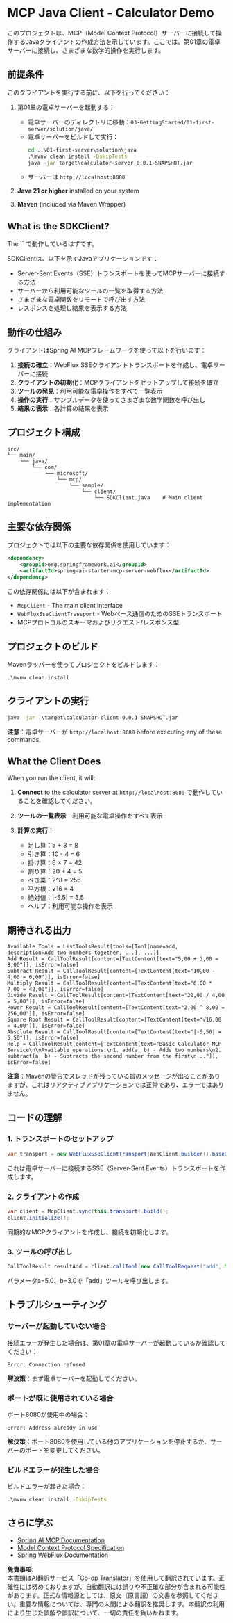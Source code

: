 <!--
CO_OP_TRANSLATOR_METADATA:
{
  "original_hash": "7074b9f4c8cd147c1c10f569d8508c82",
  "translation_date": "2025-06-11T13:06:52+00:00",
  "source_file": "03-GettingStarted/02-client/solution/java/README.md",
  "language_code": "ja"
}
-->
# MCP Java Client - Calculator Demo

このプロジェクトは、MCP（Model Context Protocol）サーバーに接続して操作するJavaクライアントの作成方法を示しています。ここでは、第01章の電卓サーバーに接続し、さまざまな数学的操作を実行します。

## 前提条件

このクライアントを実行する前に、以下を行ってください：

1. 第01章の電卓サーバーを起動する：
   - 電卓サーバーのディレクトリに移動：`03-GettingStarted/01-first-server/solution/java/`
   - 電卓サーバーをビルドして実行：
     ```cmd
     cd ..\01-first-server\solution\java
     .\mvnw clean install -DskipTests
     java -jar target\calculator-server-0.0.1-SNAPSHOT.jar
     ```
   - サーバーは `http://localhost:8080`

2. **Java 21 or higher** installed on your system
3. **Maven** (included via Maven Wrapper)

## What is the SDKClient?

The `` で動作しているはずです。

SDKClientは、以下を示すJavaアプリケーションです：
- Server-Sent Events（SSE）トランスポートを使ってMCPサーバーに接続する方法
- サーバーから利用可能なツールの一覧を取得する方法
- さまざまな電卓関数をリモートで呼び出す方法
- レスポンスを処理し結果を表示する方法

## 動作の仕組み

クライアントはSpring AI MCPフレームワークを使って以下を行います：

1. **接続の確立**：WebFlux SSEクライアントトランスポートを作成し、電卓サーバーに接続
2. **クライアントの初期化**：MCPクライアントをセットアップして接続を確立
3. **ツールの発見**：利用可能な電卓操作をすべて一覧表示
4. **操作の実行**：サンプルデータを使ってさまざまな数学関数を呼び出し
5. **結果の表示**：各計算の結果を表示

## プロジェクト構成

```
src/
└── main/
    └── java/
        └── com/
            └── microsoft/
                └── mcp/
                    └── sample/
                        └── client/
                            └── SDKClient.java    # Main client implementation
```

## 主要な依存関係

プロジェクトでは以下の主要な依存関係を使用しています：

```xml
<dependency>
    <groupId>org.springframework.ai</groupId>
    <artifactId>spring-ai-starter-mcp-server-webflux</artifactId>
</dependency>
```

この依存関係には以下が含まれます：
- `McpClient` - The main client interface
- `WebFluxSseClientTransport` - Webベース通信のためのSSEトランスポート
- MCPプロトコルのスキーマおよびリクエスト/レスポンス型

## プロジェクトのビルド

Mavenラッパーを使ってプロジェクトをビルドします：

```cmd
.\mvnw clean install
```

## クライアントの実行

```cmd
java -jar .\target\calculator-client-0.0.1-SNAPSHOT.jar
```

**注意**：電卓サーバーが `http://localhost:8080` before executing any of these commands.

## What the Client Does

When you run the client, it will:

1. **Connect** to the calculator server at `http://localhost:8080` で動作していることを確認してください。

2. **ツールの一覧表示** - 利用可能な電卓操作をすべて表示
3. **計算の実行**：
   - 足し算：5 + 3 = 8
   - 引き算：10 - 4 = 6
   - 掛け算：6 × 7 = 42
   - 割り算：20 ÷ 4 = 5
   - べき乗：2^8 = 256
   - 平方根：√16 = 4
   - 絶対値：|-5.5| = 5.5
   - ヘルプ：利用可能な操作を表示

## 期待される出力

```
Available Tools = ListToolsResult[tools=[Tool[name=add, description=Add two numbers together, ...], ...]]
Add Result = CallToolResult[content=[TextContent[text="5,00 + 3,00 = 8,00"]], isError=false]
Subtract Result = CallToolResult[content=[TextContent[text="10,00 - 4,00 = 6,00"]], isError=false]
Multiply Result = CallToolResult[content=[TextContent[text="6,00 * 7,00 = 42,00"]], isError=false]
Divide Result = CallToolResult[content=[TextContent[text="20,00 / 4,00 = 5,00"]], isError=false]
Power Result = CallToolResult[content=[TextContent[text="2,00 ^ 8,00 = 256,00"]], isError=false]
Square Root Result = CallToolResult[content=[TextContent[text="√16,00 = 4,00"]], isError=false]
Absolute Result = CallToolResult[content=[TextContent[text="|-5,50| = 5,50"]], isError=false]
Help = CallToolResult[content=[TextContent[text="Basic Calculator MCP Service\n\nAvailable operations:\n1. add(a, b) - Adds two numbers\n2. subtract(a, b) - Subtracts the second number from the first\n..."]], isError=false]
```

**注意**：Mavenの警告でスレッドが残っている旨のメッセージが出ることがありますが、これはリアクティブアプリケーションでは正常であり、エラーではありません。

## コードの理解

### 1. トランスポートのセットアップ
```java
var transport = new WebFluxSseClientTransport(WebClient.builder().baseUrl("http://localhost:8080"));
```
これは電卓サーバーに接続するSSE（Server-Sent Events）トランスポートを作成します。

### 2. クライアントの作成
```java
var client = McpClient.sync(this.transport).build();
client.initialize();
```
同期的なMCPクライアントを作成し、接続を初期化します。

### 3. ツールの呼び出し
```java
CallToolResult resultAdd = client.callTool(new CallToolRequest("add", Map.of("a", 5.0, "b", 3.0)));
```
パラメータa=5.0、b=3.0で「add」ツールを呼び出します。

## トラブルシューティング

### サーバーが起動していない場合
接続エラーが発生した場合は、第01章の電卓サーバーが起動しているか確認してください：
```
Error: Connection refused
```
**解決策**：まず電卓サーバーを起動してください。

### ポートが既に使用されている場合
ポート8080が使用中の場合：
```
Error: Address already in use
```
**解決策**：ポート8080を使用している他のアプリケーションを停止するか、サーバーのポートを変更してください。

### ビルドエラーが発生した場合
ビルドエラーが起きた場合：
```cmd
.\mvnw clean install -DskipTests
```

## さらに学ぶ

- [Spring AI MCP Documentation](https://docs.spring.io/spring-ai/reference/api/mcp/)
- [Model Context Protocol Specification](https://modelcontextprotocol.io/)
- [Spring WebFlux Documentation](https://docs.spring.io/spring-framework/docs/current/reference/html/web-reactive.html)

**免責事項**:  
本書類はAI翻訳サービス「[Co-op Translator](https://github.com/Azure/co-op-translator)」を使用して翻訳されています。正確性には努めておりますが、自動翻訳には誤りや不正確な部分が含まれる可能性があります。正式な情報源としては、原文（原言語）の文書を参照してください。重要な情報については、専門の人間による翻訳を推奨します。本翻訳の利用により生じた誤解や誤訳について、一切の責任を負いかねます。
